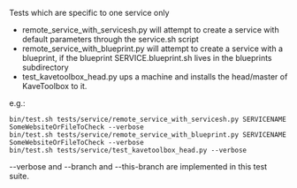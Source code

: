 Tests which are specific to one service only

- remote\_service\_with\_servicesh.py will attempt to create a service with default parameters through the service.sh script
- remote\_service\_with\_blueprint.py will attempt to create a service with a blueprint, if the blueprint SERVICE.blueprint.sh lives in the blueprints subdirectory
- test\_kavetoolbox\_head.py ups a machine and installs the head/master of KaveToolbox to it.

e.g.:

```
bin/test.sh tests/service/remote_service_with_servicesh.py SERVICENAME SomeWebsiteOrFileToCheck --verbose
bin/test.sh tests/service/remote_service_with_blueprint.py SERVICENAME SomeWebsiteOrFileToCheck --verbose
bin/test.sh tests/service/test_kavetoolbox_head.py --verbose
```

--verbose and --branch and --this-branch are implemented in this test suite.